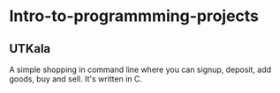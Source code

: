 # Intro-to-programmming-projects
## UTKala
A simple shopping in command line where you can signup, deposit, add goods, buy and sell. It's written in C.
